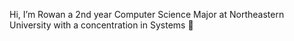 Hi, I’m Rowan a 2nd year Computer Science Major at Northeastern University with a concentration in Systems 👋
<!---
RowansBoat/RowansBoat is a ✨ special ✨ repository because its `README.md` (this file) appears on your GitHub profile.
You can click the Preview link to take a look at your changes.
--->
